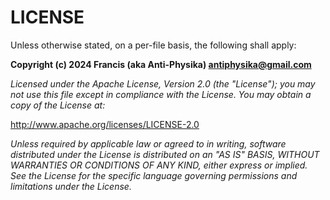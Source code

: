 # LICENSE

Unless otherwise stated, on a per-file basis, the following shall apply:

**Copyright (c) 2024 Francis (aka Anti-Physika) <antiphysika@gmail.com>**

*Licensed under the Apache License, Version 2.0 (the "License"); you may not use
this file except in compliance with the License. You may obtain a copy of the
License at:*

  <http://www.apache.org/licenses/LICENSE-2.0>

*Unless required by applicable law or agreed to in writing, software distributed
under the License is distributed on an "AS IS" BASIS, WITHOUT WARRANTIES OR
CONDITIONS OF ANY KIND, either express or implied. See the License for the
specific language governing permissions and limitations under the License.*

<!--
vim: ts=2 sw=2 et fdm=marker :
-->
